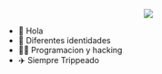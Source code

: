 </p align="center">
<p align="center">
<img src="https://github.com/Monkey-hk4/Monkey-hk4/blob/main/XHTD.gif" />
  </p align="center">
  
  * 🍾 Hola 
  * 🪪 Diferentes identidades  
  * 👨‍💻 Programacion y hacking
  * ✈️ Siempre Trippeado 
